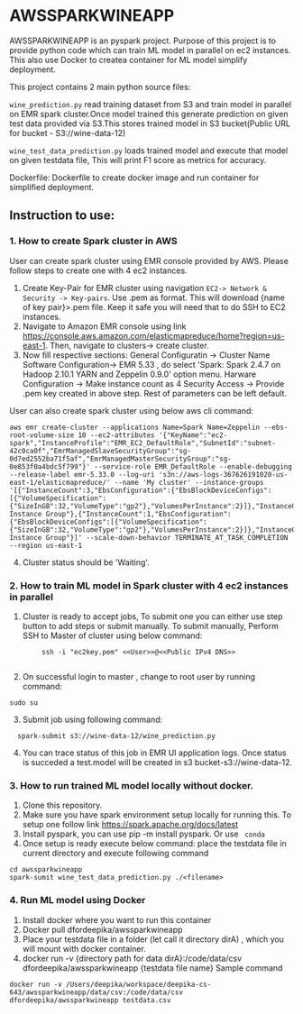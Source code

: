 # AWSSPARKWINEAPP

AWSSPARKWINEAPP is an pyspark project. Purpose of this project is to provide python code which can train ML model in parallel on ec2 instances.
This also use  Docker to createa container for ML model simplify deployment.
 
 This project contains 2 main python source files:
 
`wine_prediction.py` read training dataset from S3 and train model in parallel on EMR spark cluster.Once model trained this generate
prediction on given test data provided via S3.This stores trained model in S3 bucket(Public URL for bucket - S3://wine-data-12)

`wine_test_data_prediction.py` loads trained model and execute that model on given testdata file, This 
will print F1 score as metrics for accuracy.

Dockerfile: Dockerfile to create docker image and run container for simplified deployment.

##  Instruction to use:
### 1. How to create Spark cluster in AWS 
User can create spark cluster using EMR console provided by AWS. Please follow steps to create one with 4 ec2 instances.
1. Create Key-Pair for EMR cluster using navigation ```EC2-> Network & Security -> Key-pairs```.
   Use .pem as format. This will download {name of key pair}>.pem file. Keep it safe you will need that 
   to do SSH to EC2 instances.
2. Navigate to Amazon EMR console using link  https://console.aws.amazon.com/elasticmapreduce/home?region=us-east-1. Then, navigate
   to clusters-> create cluster.
3. Now fill respective sections:
   General Configuratin -> Cluster Name 
   Software Configuration-> EMR 5.33 , do select 'Spark: Spark 2.4.7 on Hadoop 2.10.1 YARN and Zeppelin 0.9.0' option menu.
   Harware Configuration -> Make instance count as 4
   Security Access -> Provide .pem key created in above step.
   Rest of parameters can be left default.
   
  User can also create spark cluster using below aws cli command:
  ```
  aws emr create-cluster --applications Name=Spark Name=Zeppelin --ebs-root-volume-size 10 --ec2-attributes '{"KeyName":"ec2-spark","InstanceProfile":"EMR_EC2_DefaultRole","SubnetId":"subnet-42c0ca0f","EmrManagedSlaveSecurityGroup":"sg-0d7ed2552ba71f5af","EmrManagedMasterSecurityGroup":"sg-0e853f0a4bdc5f799"}' --service-role EMR_DefaultRole --enable-debugging --release-label emr-5.33.0 --log-uri 's3n://aws-logs-367626191020-us-east-1/elasticmapreduce/' --name 'My cluster' --instance-groups '[{"InstanceCount":3,"EbsConfiguration":{"EbsBlockDeviceConfigs":[{"VolumeSpecification":{"SizeInGB":32,"VolumeType":"gp2"},"VolumesPerInstance":2}]},"InstanceGroupType":"CORE","InstanceType":"m5.xlarge","Name":"Core Instance Group"},{"InstanceCount":1,"EbsConfiguration":{"EbsBlockDeviceConfigs":[{"VolumeSpecification":{"SizeInGB":32,"VolumeType":"gp2"},"VolumesPerInstance":2}]},"InstanceGroupType":"MASTER","InstanceType":"m5.xlarge","Name":"Master Instance Group"}]' --scale-down-behavior TERMINATE_AT_TASK_COMPLETION --region us-east-1
  ```
  
4. Cluster status should be 'Waiting'.

### 2. How to train ML model in Spark cluster with 4 ec2 instances in parallel
1. Cluster is ready to accept jobs, To submit one you can either use step button to add steps or submit manually.
   To submit manually, Perform SSH to Master of cluster using below command:
```
        ssh -i "ec2key.pem" <<User>>@<<Public IPv4 DNS>>
        
```
2. On successful login to master , change to root user by running command:
  ```
  sudo su
  ```
3. Submit job using following command:
 ```
   spark-submit s3://wine-data-12/wine_prediction.py
 ```
4. You can trace status of this job in EMR UI application logs. Once status is succeded a test.model will be created in s3 bucket-s3://wine-data-12.


### 3. How to run trained ML model locally without docker.
1. Clone this repository.
2. Make sure you have spark environment setup locally for running this. To setup one follow link https://spark.apache.org/docs/latest
3. Install pyspark, you can use pip -m install pyspark. Or use `` conda``
4. Once setup is ready execute below command:
   place the testdata file in current directory and execute following command
 ``` 
 cd awssparkwineapp
 spark-sumit wine_test_data_prediction.py ./<filename>
 ```
 
### 4. Run ML model using Docker
1. Install docker where you want to run this container
2. Docker pull dfordeepika/awssparkwineapp
3. Place your testdata file in a folder (let call it directory dirA) , which you will mount with docker container.
4. docker run -v {directory path for data dirA}:/code/data/csv dfordeepika/awssparkwineapp {testdata file name}
 Sample command
```
docker run -v /Users/deepika/workspace/deepika-cs-643/awssparkwineapp/data/csv:/code/data/csv dfordeepika/awssparkwineapp testdata.csv

```

